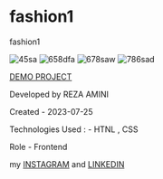 # fashion1
fashion1



![45sa](https://github.com/rezaaminiweb/fashion1/assets/140278906/03db56f6-cc2d-47bb-b35c-3005246db7c3)
![658dfa](https://github.com/rezaaminiweb/fashion1/assets/140278906/1f06203c-b4e2-44d5-9e62-dbdada7585eb)
![678saw](https://github.com/rezaaminiweb/fashion1/assets/140278906/654baf5f-932e-494e-ab28-bac35f973618)
![786sad](https://github.com/rezaaminiweb/fashion1/assets/140278906/dbabba25-517a-491f-9362-29811036d125)







<a href="https://rezaaminiweb.github.io/fashion1/">DEMO PROJECT</a>

Developed by REZA AMINI

Created - 2023-07-25

Technologies Used : - HTNL , CSS 

Role - Frontend

my <a href="https://instagram.com/reza_web_design?igshid=NGVhN2U2NjQ0Yg==">INSTAGRAM</a> and <a href="https://www.linkedin.com/in/reza-amini-273386272?utm_source=share&utm_campaign=share_via&utm_content=profile&utm_medium=ios_app">LINKEDIN</a>
